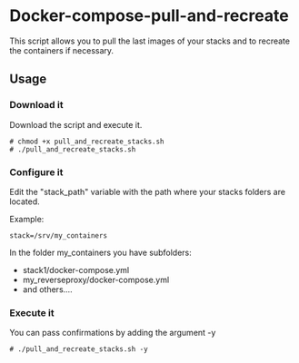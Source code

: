 # Docker-compose-pull-and-recreate
This script allows you to pull the last images of your stacks and to recreate the containers if necessary.

## Usage

### Download it
Download the script and execute it.

    # chmod +x pull_and_recreate_stacks.sh
    # ./pull_and_recreate_stacks.sh

### Configure it
Edit the "stack_path" variable with the path where your stacks folders are located.

Example:

    stack=/srv/my_containers

In the folder my_containers you have subfolders:

 - stack1/docker-compose.yml
 - my_reverseproxy/docker-compose.yml
 - and others....

### Execute it
You can pass confirmations by adding the argument -y
	

    # ./pull_and_recreate_stacks.sh -y

